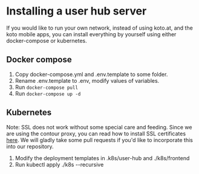 # Installing a user hub server

If you would like to run your own network, instead of using koto.at, and the koto mobile apps, you can install everything by yourself using either docker-compose or kubernetes.

## Docker compose

1. Copy docker-compose.yml and .env.template to some folder.
2. Rename .env.template to .env, modify values of variables.
3. Run `docker-compose pull`
4. Run `docker-compose up -d`

## Kubernetes

Note: SSL does not work without some special care and feeding. Since we are using the contour proxy, you can read how to install SSL certificates [here](https://projectcontour.io/guides/cert-manager/). We will gladly take some pull requests if you'd like to incorporate this into our repository.

1. Modify the deployment templates in .k8s/user-hub and ./k8s/frontend
2. Run kubectl apply ./k8s --recursive

